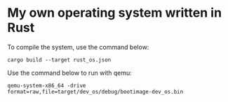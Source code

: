 # My own operating system written in Rust

To compile the system, use the command below:
  
    cargo build --target rust_os.json

Use the command below to run with qemu:

    qemu-system-x86_64 -drive format=raw,file=target/dev_os/debug/bootimage-dev_os.bin
